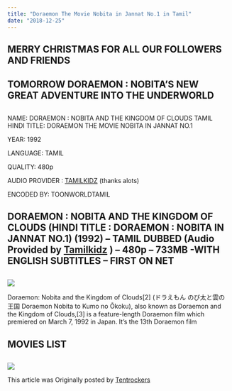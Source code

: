 ```yaml
---
title: "Doraemon The Movie Nobita in Jannat No.1 in Tamil"
date: "2018-12-25"
---
```


## MERRY CHRISTMAS FOR ALL OUR FOLLOWERS AND FRIENDS

## TOMORROW DORAEMON : NOBITA’S NEW GREAT ADVENTURE INTO THE UNDERWORLD

## 

NAME: DORAEMON : NOBITA AND THE KINGDOM OF CLOUDS TAMIL  
HINDI TITLE: DORAEMON THE MOVIE NOBITA IN JANNAT NO.1

YEAR: 1992

LANGUAGE: TAMIL 

QUALITY: 480p

AUDIO PROVIDER : [TAMILKIDZ](http://www.tamilkidz.tk/) (thanks alots)

ENCODED BY: TOONWORLDTAMIL

## DORAEMON : NOBITA AND THE KINGDOM OF CLOUDS (HINDI TITLE : DORAEMON : NOBITA IN JANNAT NO.1) (1992) – TAMIL DUBBED (Audio Provided by [Tamilkidz](http://www.tamilkidz.tk/) ) – 480p – 733MB -WITH ENGLISH SUBTITLES – FIRST ON NET

## 

[![](https://3.bp.blogspot.com/-6WGWEaE7Dk0/XCEucCrVliI/AAAAAAAAAn8/BMpq0cAan4oFnHjOmVDy-AK-WKfbTcANgCLcBGAs/s320/rl2jrDSEy5xkJHUF8qKIXBCFJja.jpg)](https://3.bp.blogspot.com/-6WGWEaE7Dk0/XCEucCrVliI/AAAAAAAAAn8/BMpq0cAan4oFnHjOmVDy-AK-WKfbTcANgCLcBGAs/s1600/rl2jrDSEy5xkJHUF8qKIXBCFJja.jpg)

Doraemon: Nobita and the Kingdom of Clouds\[2\] (ドラえもん のび太と雲の王国 Doraemon Nobita to Kumo no Ōkoku), also known as Doraemon and the Kingdom of Clouds,\[3\] is a feature-length Doraemon film which premiered on March 7, 1992 in Japan. It’s the 13th Doraemon film

## MOVIES LIST

## 

[![](https://3.bp.blogspot.com/-YFd3zuCnyzU/XCAUgcnMgrI/AAAAAAAAAnk/nQeDOYnBznIOBKhYQnYNaLNlU9G4zQY8ACLcBGAs/s320/CHristmas%2Btable%2Bmovie.jpg)](https://3.bp.blogspot.com/-YFd3zuCnyzU/XCAUgcnMgrI/AAAAAAAAAnk/nQeDOYnBznIOBKhYQnYNaLNlU9G4zQY8ACLcBGAs/s1600/CHristmas%2Btable%2Bmovie.jpg)

This article was Originally posted by [Tentrockers](https://tentrockers.blogspot.com/)
